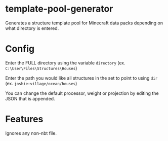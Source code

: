 # template-pool-generator
Generates a structure template pool for Minecraft data packs depending on what directory is entered.

# Config
Enter the FULL directory using the variable `directory` (ex. `C:\User\Files\Structures\Houses`)


Enter the path you would like all structures in the set to point to using `dir` (ex. `joshie:village/ocean/houses`)


You can change the default processor, weight or projection by editing the JSON that is appended.

# Features
Ignores any non-nbt file. 
